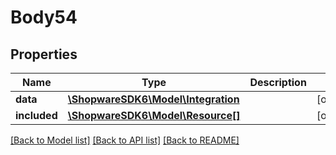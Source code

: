 # Body54

## Properties
Name | Type | Description | Notes
------------ | ------------- | ------------- | -------------
**data** | [**\ShopwareSDK6\Model\Integration**](Integration.md) |  | [optional] 
**included** | [**\ShopwareSDK6\Model\Resource[]**](Resource.md) |  | [optional] 

[[Back to Model list]](../../README.md#documentation-for-models) [[Back to API list]](../../README.md#documentation-for-api-endpoints) [[Back to README]](../../README.md)

